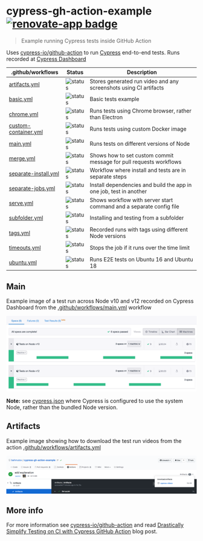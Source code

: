 # cypress-gh-action-example [![renovate-app badge][renovate-badge]][renovate-app]
> Example running Cypress tests inside GitHub Action

Uses [cypress-io/github-action](https://github.com/cypress-io/github-action) to run [Cypress](https://www.cypress.io) end-to-end tests. Runs recorded at [Cypress Dashboard](https://dashboard.cypress.io/projects/yz8qku)

.github/workflows | Status | Description
--- | --- | ---
[artifacts.yml](.github/workflows/artifacts.yml) | ![status](https://github.com/bahmutov/cypress-gh-action-example/workflows/Artifacts/badge.svg?branch=master) | Stores generated run video and any screenshots using CI artifacts
[basic.yml](.github/workflows/basic.yml) | ![status](https://github.com/bahmutov/cypress-gh-action-example/workflows/basic/badge.svg?branch=master) | Basic tests example
[chrome.yml](.github/workflows/chrome.yml) | ![status](https://github.com/bahmutov/cypress-gh-action-example/workflows/E2E%20on%20Chrome/badge.svg?branch=master) | Runs tests using Chrome browser, rather than Electron
[custom-container.yml](.github/workflows/custom-container.yml) | ![status](https://github.com/bahmutov/cypress-gh-action-example/workflows/Custom%20container/badge.svg?branch=master) | Runs tests using custom Docker image
[main.yml](.github/workflows/main.yml) | ![status](https://github.com/bahmutov/cypress-gh-action-example/workflows/End-to-end%20tests/badge.svg?branch=master) | Runs tests on different versions of Node
[merge.yml](.github/workflows/merge.yml) | ![status](https://github.com/bahmutov/cypress-gh-action-example/workflows/merge/badge.svg?branch=master) | Shows how to set custom commit message for pull requests workflows
[separate-install.yml](.github/workflows/separate-install.yml) | ![status](https://github.com/bahmutov/cypress-gh-action-example/workflows/install/badge.svg?branch=master) | Workflow where install and tests are in separate steps
[separate-jobs.yml](.github/workflows/separate-jobs.yml) | ![status](https://github.com/bahmutov/cypress-gh-action-example/workflows/separate/badge.svg?branch=master) | Install dependencies and build the app in one job, test in another
[serve.yml](.github/workflows/serve.yml) | ![status](https://github.com/bahmutov/cypress-gh-action-example/workflows/serve/badge.svg?branch=master) | Shows workflow with server start command and a separate config file
[subfolder.yml](.github/workflows/subfolder.yml) | ![status](https://github.com/bahmutov/cypress-gh-action-example/workflows/subfolder/badge.svg?branch=master) | Installing and testing from a subfolder
[tags.yml](.github/workflows/tags.yml) | ![status](https://github.com/bahmutov/cypress-gh-action-example/workflows/tags/badge.svg?branch=master) | Recorded runs with tags using different Node versions
[timeouts.yml](.github/workflows/timeouts.yml) | ![status](https://github.com/bahmutov/cypress-gh-action-example/workflows/timeouts/badge.svg?branch=master) | Stops the job if it runs over the time limit
[ubuntu.yml](.github/workflows/ubuntu.yml) | ![status](https://github.com/bahmutov/cypress-gh-action-example/workflows/Ubuntu/badge.svg?branch=master) | Runs E2E tests on Ubuntu 16 and Ubuntu 18

## Main

Example image of a test run across Node v10 and v12 recorded on Cypress Dashboard from the [.github/workflows/main.yml](.github/workflows/main.yml) workflow

![Dashboard run recording](images/parallel-run.png)

**Note:** see [cypress.json](cypress.json) where Cypress is configured to use the system Node, rather than the bundled Node version.

## Artifacts

Example image showing how to download the test run videos from the action [.github/workflows/artifacts.yml](.github/workflows/artifacts.yml)

![Artifacts](images/artifacts.png)

## More info

For more information see [cypress-io/github-action](https://github.com/cypress-io/github-action) and read [Drastically Simplify Testing on CI with Cypress GitHub Action](https://www.cypress.io/blog/2019/11/20/drastically-simplify-your-testing-with-cypress-github-action/) blog post.

[renovate-badge]: https://img.shields.io/badge/renovate-app-blue.svg
[renovate-app]: https://renovateapp.com/
